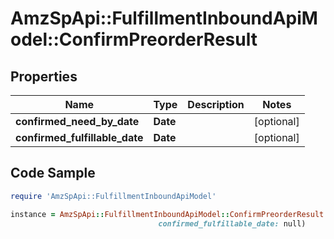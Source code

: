 # AmzSpApi::FulfillmentInboundApiModel::ConfirmPreorderResult

## Properties

Name | Type | Description | Notes
------------ | ------------- | ------------- | -------------
**confirmed_need_by_date** | **Date** |  | [optional] 
**confirmed_fulfillable_date** | **Date** |  | [optional] 

## Code Sample

```ruby
require 'AmzSpApi::FulfillmentInboundApiModel'

instance = AmzSpApi::FulfillmentInboundApiModel::ConfirmPreorderResult.new(confirmed_need_by_date: null,
                                 confirmed_fulfillable_date: null)
```


